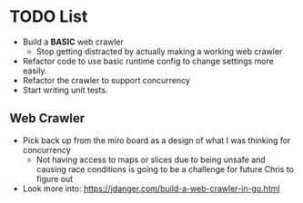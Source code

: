 # TODO List


* Build a **BASIC** web crawler
    * Stop getting distracted by actually making a working web crawler
* Refactor code to use basic runtime config to change settings more easily.
* Refactor the crawler to support concurrency
* Start writing unit tests.

## Web Crawler

* Pick back up from the miro board as a design of what I was thinking for concurrency
    * Not having access to maps or slices due to being unsafe and causing race conditions is going to be a challenge for future Chris to figure out
* Look more into: https://jdanger.com/build-a-web-crawler-in-go.html